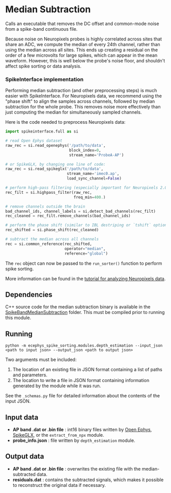 # Median Subtraction

Calls an executable that removes the DC offset and common-mode noise from a spike-band continuous file.

Because noise on Neuropixels probes is highly correlated across sites that share an ADC, we compute the median of every 24th channel, rather than using the median across all sites. This ends up creating a residual on the order of a few microvolts for large spikes, which can appear in the mean waveform. However, this is well below the probe's noise floor, and shouldn't affect spike sorting or data analysis.

### SpikeInterface implementation

Performing median subtraction (and other preprocessing steps) is much easier with SpikeInterface. For Neuropixels data, we recommend using the "phase shift" to align the samples across channels, followed by median subtraction for the whole probe. This removes noise more effectively than just computing the median for simultaneously sampled channels.

Here is the code needed to preprocess Neuropixels data:

```python
import spikeinterface.full as si

# read Open Ephys dataset
raw_rec = si.read_openephys('/path/to/data',
                            block_index=0,
                            stream_name='ProbeA-AP')

# or SpikeGLX, by changing one line of code:
raw_rec = si.read_spikeglx('/path/to/data', 
                           stream_name='imec0.ap',     
                           load_sync_channel=False)

# perform high-pass filtering (especially important for Neuropixels 2.0 data):
rec_filt = si.highpass_filter(raw_rec, 
                              freq_min=400.)

# remove channels outside the brain
bad_channel_ids, channel_labels = si.detect_bad_channels(rec_filt)
rec_cleaned = rec_filt.remove_channels(bad_channel_ids)

# perform the phase shift (similar to IBL destriping or `tshift` option in CatGT):
rec_shifted = si.phase_shift(rec_cleaned)

# subtract the median across all channels
rec = si.common_reference(rec_shifted, 
                          operator="median", 
                          reference="global")
```

The `rec` object can now be passed to the `run_sorter()` function to perform spike sorting.

More information can be found in the [tutorial for analyzing Neuropixels data](https://spikeinterface.readthedocs.io/en/latest/how_to/analyse_neuropixels.html).

## Dependencies

C++ source code for the median subtraction binary is available in the [SpikeBandMedianSubtraction](SpikeBandMedianSubtraction/) folder. This must be compiled prior to running this module.

## Running

```
python -m ecephys_spike_sorting.modules.depth_estimation --input_json <path to input json> --output_json <path to output json>
```
Two arguments must be included:
1. The location of an existing file in JSON format containing a list of paths and parameters.
2. The location to write a file in JSON format containing information generated by the module while it was run.

See the `_schemas.py` file for detailed information about the contents of the input JSON.


## Input data

- **AP band .dat or .bin file** : int16 binary files written by [Open Ephys](https://github.com/open-ephys/plugin-GUI), [SpikeGLX](https://github.com/billkarsh/spikeglx), or the `extract_from_npx` module.
- **probe_info.json** : file written by `depth_estimation` module.

## Output data

- **AP band .dat or .bin file** : overwrites the existing file with the median-subtracted data.
- **residuals.dat** : contains the subtracted signals, which makes it possible to reconstruct the original data if necessary.